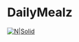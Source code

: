 <h1 class="code-line" data-line-start=0 data-line-end=1 ><a id="Edfa3lyYashry_0"></a>DailyMealz</h1>
<p class="unchanged rich-diff-level-one">
  <a href="https://dailymealz.com" rel="nofollow">
  <img src="https://dailymealz.com/wp-content/uploads/2020/06/Logo.png" alt="N|Solid" style="max-width:100%;">
  </a></p>
